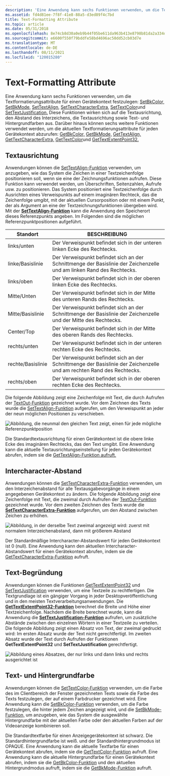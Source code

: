 ```yaml
---
description: 'Eine Anwendung kann sechs Funktionen verwenden, um die Textformatierungsattribute für einen Gerätekontext festzulegen: SetBkColor, SetBkMode, SetTextAlign, SetTextCharacterExtra, SetTextColor und SetTextJustification.'
ms.assetid: fd4d81ee-7f8f-41e8-88a5-d3ed89f4c7bd
title: Text-Formatting Attribute
ms.topic: article
ms.date: 05/31/2018
ms.openlocfilehash: 8e74cb8d30a0eb9b44f05be611da963b413e8798b81da2a334dc083bd3cc1651
ms.sourcegitcommit: e6600f550f79bddfe58bd4696ac50dd52cb03d7e
ms.translationtype: MT
ms.contentlocale: de-DE
ms.lasthandoff: 08/11/2021
ms.locfileid: "120015280"
---
```

# <a name="text-formatting-attributes"></a>Text-Formatting Attribute

Eine Anwendung kann sechs Funktionen verwenden, um die Textformatierungsattribute für einen Gerätekontext festzulegen: [SetBkColor,](/windows/desktop/api/Wingdi/nf-wingdi-setbkcolor) [SetBkMode,](/windows/desktop/api/Wingdi/nf-wingdi-setbkmode) [SetTextAlign,](/windows/desktop/api/Wingdi/nf-wingdi-settextalign) [SetTextCharacterExtra,](/windows/desktop/api/Wingdi/nf-wingdi-settextcharacterextra) [SetTextColor](/windows/desktop/api/Wingdi/nf-wingdi-settextcolor)und [SetTextJustification.](/windows/desktop/api/Wingdi/nf-wingdi-settextjustification) Diese Funktionen wirken sich auf die Textausrichtung, den Abstand des Interzeichens, die Textausrichtung sowie Text- und Hintergrundfarben aus. Darüber hinaus können sechs weitere Funktionen verwendet werden, um die aktuellen Textformatierungsattribute für jeden Gerätekontext abzurufen: [GetBkColor,](/windows/desktop/api/Wingdi/nf-wingdi-getbkcolor) [GetBkMode,](/windows/desktop/api/Wingdi/nf-wingdi-getbkmode) [GetTextAlign,](/windows/desktop/api/Wingdi/nf-wingdi-gettextalign) [GetTextCharacterExtra,](/windows/desktop/api/Wingdi/nf-wingdi-gettextcharacterextra) [GetTextColor](/windows/desktop/api/Wingdi/nf-wingdi-gettextcolor)und [GetTextExtentPoint32.](/windows/desktop/api/Wingdi/nf-wingdi-gettextextentpoint32a)

## <a name="text-alignment"></a>Textausrichtung

Anwendungen können die [SetTextAlign-Funktion](/windows/desktop/api/Wingdi/nf-wingdi-settextalign) verwenden, um anzugeben, wie das System die Zeichen in einer Textzeichenfolge positionieren soll, wenn sie eine der Zeichnungsfunktionen aufrufen. Diese Funktion kann verwendet werden, um Überschriften, Seitenzahlen, Aufrufe usw. zu positionieren. Das System positioniert eine Textzeichenfolge durch Ausrichten eines Verweispunkts auf einem imaginären Rechteck, das die Zeichenfolge umgibt, mit der aktuellen Cursorposition oder mit einem Punkt, der als Argument an eine der Textzeichnungsfunktionen übergeben wird. Mit der [**SetTextAlign-Funktion**](/windows/win32/api/wingdi/nf-wingdi-settextalign) kann die Anwendung den Speicherort dieses Referenzpunkts angeben. Im Folgenden sind die möglichen Referenzpunktpositionen aufgeführt.



| Standort         | BESCHREIBUNG                                                                                                             |
|------------------|-------------------------------------------------------------------------------------------------------------------------|
| links/unten      | Der Verweispunkt befindet sich in der unteren linken Ecke des Rechtecks.                                               |
| linke/Basislinie   | Der Verweispunkt befindet sich an der Schnittmenge der Basislinie der Zeichenzelle und am linken Rand des Rechtecks.  |
| links/oben         | Der Verweispunkt befindet sich in der oberen linken Ecke des Rechtecks.                                                 |
| Mitte/Unten    | Der Verweispunkt befindet sich in der Mitte des unteren Rands des Rechtecks.                                            |
| Mitte/Basislinie | Der Verweispunkt befindet sich an der Schnittmenge der Basislinie der Zeichenzelle und der Mitte des Rechtecks.     |
| Center/Top       | Der Verweispunkt befindet sich in der Mitte des oberen Rands des Rechtecks.                                               |
| rechts/unten     | Der Verweispunkt befindet sich in der unteren rechten Ecke des Rechtecks.                                              |
| rechte/Basislinie  | Der Verweispunkt befindet sich an der Schnittmenge der Basislinie der Zeichenzelle und am rechten Rand des Rechtecks. |
| rechts/oben        | Der Verweispunkt befindet sich in der oberen rechten Ecke des Rechtecks.                                                |



 

Die folgende Abbildung zeigt eine Zeichenfolge mit Text, die durch Aufrufen der [TextOut-Funktion](/windows/desktop/api/Wingdi/nf-wingdi-textouta) gezeichnet wurde. Vor dem Zeichnen des Texts wurde die [SetTextAlign-Funktion](/windows/desktop/api/Wingdi/nf-wingdi-settextalign) aufgerufen, um den Verweispunkt an jeder der neun möglichen Positionen zu verschieben.

![Abbildung, die neunmal den gleichen Text zeigt, einen für jede mögliche Referenzpunktposition](images/csftx-04.png)

Die Standardtextausrichtung für einen Gerätekontext ist die obere linke Ecke des imaginären Rechtecks, das den Text umgibt. Eine Anwendung kann die aktuelle Textausrichtungseinstellung für jeden Gerätekontext abrufen, indem sie die [GetTextAlign-Funktion aufruft.](/windows/desktop/api/Wingdi/nf-wingdi-gettextalign)

## <a name="intercharacter-spacing"></a>Intercharacter-Abstand

Anwendungen können die [SetTextCharacterExtra-Funktion](/windows/desktop/api/Wingdi/nf-wingdi-settextcharacterextra) verwenden, um den Interzeichenabstand für alle Textausgabevorgänge in einem angegebenen Gerätekontext zu ändern. Die folgende Abbildung zeigt eine Zeichenfolge mit Text, die zweimal durch Aufrufen der [TextOut-Funktion](/windows/desktop/api/Wingdi/nf-wingdi-textouta) gezeichnet wurde. Vor dem zweiten Zeichnen des Texts wurde die [**SetTextCharacterExtra-Funktion**](/windows/win32/api/wingdi/nf-wingdi-settextcharacterextra) aufgerufen, um den Abstand zwischen Zeichen zu erhöhen.

![Abbildung, in der derselbe Text zweimal angezeigt wird: zuerst mit normalem Interzeichenabstand, dann mit größerem Abstand](images/csftx-06.png)

Der Standardmäßige Intercharacter-Abstandswert für jeden Gerätekontext ist 0 (null). Eine Anwendung kann den aktuellen Intercharacter-Abstandswert für einen Gerätekontext abrufen, indem sie die [GetTextCharacterExtra-Funktion](/windows/desktop/api/Wingdi/nf-wingdi-gettextcharacterextra) aufruft.

## <a name="text-justification"></a>Text-Begründung

Anwendungen können die Funktionen [GetTextExtentPoint32](/windows/desktop/api/Wingdi/nf-wingdi-gettextextentpoint32a) und [SetTextJustification](/windows/desktop/api/Wingdi/nf-wingdi-settextjustification) verwenden, um eine Textzeile zu rechtfertigen. Die Textgrundlage ist ein gängiger Vorgang in jeder Desktopveröffentlichung und in den meisten Textverarbeitungsanwendungen. Die [**GetTextExtentPoint32-Funktion**](/windows/win32/api/wingdi/nf-wingdi-gettextextentpoint32a) berechnet die Breite und Höhe einer Textzeichenfolge. Nachdem die Breite berechnet wurde, kann die Anwendung die [**SetTextJustification-Funktion**](/windows/win32/api/wingdi/nf-wingdi-settextjustification) aufrufen, um zusätzliche Abstände zwischen den einzelnen Wörtern in einer Textzeile zu verteilen. Die folgende Abbildung zeigt einen Absatz von Text, der zweimal gedruckt wird: Im ersten Absatz wurde der Text nicht gerechtfertigt. Im zweiten Absatz wurde der Text durch Aufrufen der Funktionen **GetTextExtentPoint32** und **SetTextJustification** gerechtfertigt.

![Abbildung eines Absatzes, der nur links und dann links und rechts ausgerichtet ist](images/csftx-05.png)

## <a name="text-and-background-color"></a>Text- und Hintergrundfarbe

Anwendungen können die [SetTextColor-Funktion](/windows/desktop/api/Wingdi/nf-wingdi-settextcolor) verwenden, um die Farbe des im Clientbereich der Fenster gezeichneten Texts sowie die Farbe des Texts festzulegen, der auf einem Farbdrucker gezeichnet wird. Eine Anwendung kann die [SetBkColor-Funktion](/windows/desktop/api/Wingdi/nf-wingdi-setbkcolor) verwenden, um die Farbe festzulegen, die hinter jedem Zeichen angezeigt wird, und die [SetBkMode-Funktion,](/windows/desktop/api/Wingdi/nf-wingdi-setbkmode) um anzugeben, wie das System die ausgewählte Hintergrundfarbe mit der aktuellen Farbe oder den aktuellen Farben auf der Videoanzeige kombinieren soll.

Die Standardtextfarbe für einen Anzeigegerätekontext ist schwarz. Die Standardhintergrundfarbe ist weiß. und der Standardhintergrundmodus ist OPAQUE. Eine Anwendung kann die aktuelle Textfarbe für einen Gerätekontext abrufen, indem sie die [GetTextColor-Funktion](/windows/desktop/api/Wingdi/nf-wingdi-gettextcolor) aufruft. Eine Anwendung kann die aktuelle Hintergrundfarbe für einen Gerätekontext abrufen, indem sie die [GetBkColor-Funktion](/windows/desktop/api/Wingdi/nf-wingdi-getbkcolor) und den aktuellen Hintergrundmodus aufruft, indem sie die [GetBkMode-Funktion](/windows/desktop/api/Wingdi/nf-wingdi-getbkmode) aufruft.

 

 
